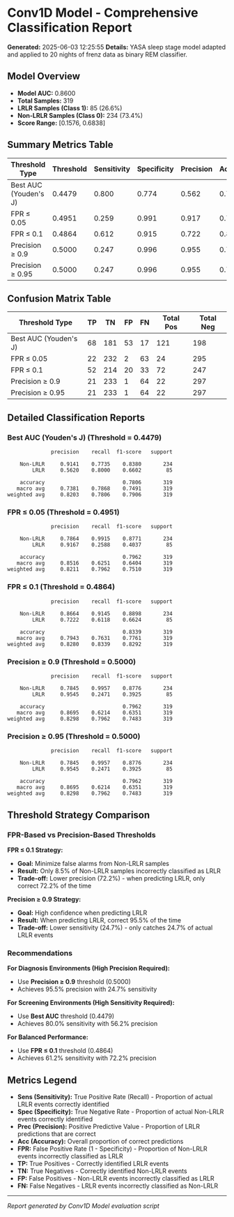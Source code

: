# Conv1D Model - Comprehensive Classification Report

**Generated:** 2025-06-03 12:25:55
**Details:** YASA sleep stage model adapted and applied to 20 nights of frenz data as binary REM classifier.


## Model Overview

- **Model AUC:** 0.8600
- **Total Samples:** 319
- **LRLR Samples (Class 1):** 85 (26.6%)
- **Non-LRLR Samples (Class 0):** 234 (73.4%)
- **Score Range:** [0.1576, 0.6838]

## Summary Metrics Table

| Threshold Type | Threshold | Sensitivity | Specificity | Precision | Accuracy | FPR |
|---|---|---|---|---|---|---|
| Best AUC (Youden's J) | 0.4479 | 0.800 | 0.774 | 0.562 | 0.781 | 0.226 |
| FPR ≤ 0.05 | 0.4951 | 0.259 | 0.991 | 0.917 | 0.796 | 0.009 |
| FPR ≤ 0.1 | 0.4864 | 0.612 | 0.915 | 0.722 | 0.834 | 0.085 |
| Precision ≥ 0.9 | 0.5000 | 0.247 | 0.996 | 0.955 | 0.796 | 0.004 |
| Precision ≥ 0.95 | 0.5000 | 0.247 | 0.996 | 0.955 | 0.796 | 0.004 |

## Confusion Matrix Table

| Threshold Type | TP | TN | FP | FN | Total Pos | Total Neg |
|---|---|---|---|---|---|---|
| Best AUC (Youden's J) | 68 | 181 | 53 | 17 | 121 | 198 |
| FPR ≤ 0.05 | 22 | 232 | 2 | 63 | 24 | 295 |
| FPR ≤ 0.1 | 52 | 214 | 20 | 33 | 72 | 247 |
| Precision ≥ 0.9 | 21 | 233 | 1 | 64 | 22 | 297 |
| Precision ≥ 0.95 | 21 | 233 | 1 | 64 | 22 | 297 |

## Detailed Classification Reports

### Best AUC (Youden's J) (Threshold = 0.4479)

```
              precision    recall  f1-score   support

    Non-LRLR     0.9141    0.7735    0.8380       234
        LRLR     0.5620    0.8000    0.6602        85

    accuracy                         0.7806       319
   macro avg     0.7381    0.7868    0.7491       319
weighted avg     0.8203    0.7806    0.7906       319
```

### FPR ≤ 0.05 (Threshold = 0.4951)

```
              precision    recall  f1-score   support

    Non-LRLR     0.7864    0.9915    0.8771       234
        LRLR     0.9167    0.2588    0.4037        85

    accuracy                         0.7962       319
   macro avg     0.8516    0.6251    0.6404       319
weighted avg     0.8211    0.7962    0.7510       319
```

### FPR ≤ 0.1 (Threshold = 0.4864)

```
              precision    recall  f1-score   support

    Non-LRLR     0.8664    0.9145    0.8898       234
        LRLR     0.7222    0.6118    0.6624        85

    accuracy                         0.8339       319
   macro avg     0.7943    0.7631    0.7761       319
weighted avg     0.8280    0.8339    0.8292       319
```

### Precision ≥ 0.9 (Threshold = 0.5000)

```
              precision    recall  f1-score   support

    Non-LRLR     0.7845    0.9957    0.8776       234
        LRLR     0.9545    0.2471    0.3925        85

    accuracy                         0.7962       319
   macro avg     0.8695    0.6214    0.6351       319
weighted avg     0.8298    0.7962    0.7483       319
```

### Precision ≥ 0.95 (Threshold = 0.5000)

```
              precision    recall  f1-score   support

    Non-LRLR     0.7845    0.9957    0.8776       234
        LRLR     0.9545    0.2471    0.3925        85

    accuracy                         0.7962       319
   macro avg     0.8695    0.6214    0.6351       319
weighted avg     0.8298    0.7962    0.7483       319
```

## Threshold Strategy Comparison

### FPR-Based vs Precision-Based Thresholds

**FPR ≤ 0.1 Strategy:**
- **Goal:** Minimize false alarms from Non-LRLR samples
- **Result:** Only 8.5% of Non-LRLR samples incorrectly classified as LRLR
- **Trade-off:** Lower precision (72.2%) - when predicting LRLR, only correct 72.2% of the time

**Precision ≥ 0.9 Strategy:**
- **Goal:** High confidence when predicting LRLR
- **Result:** When predicting LRLR, correct 95.5% of the time
- **Trade-off:** Lower sensitivity (24.7%) - only catches 24.7% of actual LRLR events

### Recommendations

**For Diagnosis Environments (High Precision Required):**
- Use **Precision ≥ 0.9** threshold (0.5000)
- Achieves 95.5% precision with 24.7% sensitivity

**For Screening Environments (High Sensitivity Required):**
- Use **Best AUC** threshold (0.4479)
- Achieves 80.0% sensitivity with 56.2% precision

**For Balanced Performance:**
- Use **FPR ≤ 0.1** threshold (0.4864)
- Achieves 61.2% sensitivity with 72.2% precision

## Metrics Legend

- **Sens (Sensitivity):** True Positive Rate (Recall) - Proportion of actual LRLR events correctly identified
- **Spec (Specificity):** True Negative Rate - Proportion of actual Non-LRLR events correctly identified
- **Prec (Precision):** Positive Predictive Value - Proportion of LRLR predictions that are correct
- **Acc (Accuracy):** Overall proportion of correct predictions
- **FPR:** False Positive Rate (1 - Specificity) - Proportion of Non-LRLR events incorrectly classified as LRLR
- **TP:** True Positives - Correctly identified LRLR events
- **TN:** True Negatives - Correctly identified Non-LRLR events
- **FP:** False Positives - Non-LRLR events incorrectly classified as LRLR
- **FN:** False Negatives - LRLR events incorrectly classified as Non-LRLR

---
*Report generated by Conv1D Model evaluation script*
